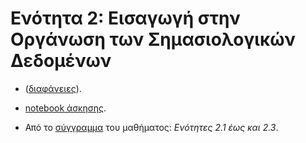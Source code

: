 # Ενότητα 2: Εισαγωγή στην Οργάνωση των Σημασιολογικών Δεδομένων

* ([διαφάνειες](https://github.com/mixstef/pms-swp-2016/raw/master/unit2/unit2.pdf)).

* [notebook άσκησης](https://github.com/mixstef/pms-swp-2016/raw/master/unit2/schedule.ipynb).

* Από το [σύγγραμμα](http://hdl.handle.net/11419/1338) του μαθήματος: *Ενότητες 2.1 έως και 2.3*.
